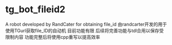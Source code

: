 # tg_bot_fileid2
A robot developed by RandCater for obtaining file_id 由randcarter开发的用于使用TGurl获取file_ID的自动机 目前功能有限 后续将完善功能与tdl合用以保存受限制内容 功能完整后将使用cpp重写以提高效率
